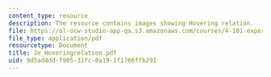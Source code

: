 ```yaml
---
content_type: resource
description: The resource contains images showing Hovering relation.
file: https://ol-ocw-studio-app-qa.s3.amazonaws.com/courses/4-101-experiencing-architecture-studio-spring-2003/9d5ad4ddf90531fc0a191f1766ffb291_2e_Hoveringrelation.pdf
file_type: application/pdf
resourcetype: Document
title: 2e_Hoveringrelation.pdf
uid: 9d5ad4dd-f905-31fc-0a19-1f1766ffb291
---
```

